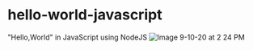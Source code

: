# hello-world-javascript
"Hello,World" in JavaScript using NodeJS
![Image 9-10-20 at 2 24 PM](https://user-images.githubusercontent.com/70115357/92783280-a39d3900-f373-11ea-8b33-50f2fafdd57d.jpg)
